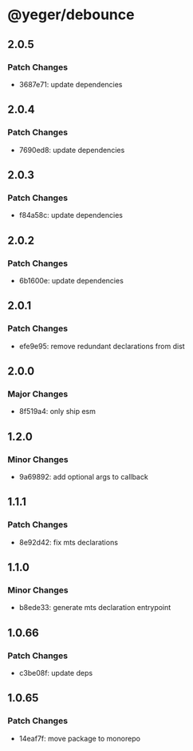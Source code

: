 # @yeger/debounce

## 2.0.5

### Patch Changes

- 3687e71: update dependencies

## 2.0.4

### Patch Changes

- 7690ed8: update dependencies

## 2.0.3

### Patch Changes

- f84a58c: update dependencies

## 2.0.2

### Patch Changes

- 6b1600e: update dependencies

## 2.0.1

### Patch Changes

- efe9e95: remove redundant declarations from dist

## 2.0.0

### Major Changes

- 8f519a4: only ship esm

## 1.2.0

### Minor Changes

- 9a69892: add optional args to callback

## 1.1.1

### Patch Changes

- 8e92d42: fix mts declarations

## 1.1.0

### Minor Changes

- b8ede33: generate mts declaration entrypoint

## 1.0.66

### Patch Changes

- c3be08f: update deps

## 1.0.65

### Patch Changes

- 14eaf7f: move package to monorepo
